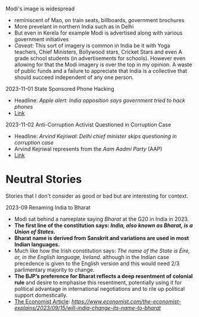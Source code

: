 Modi's image is widespread
* reminiscent of Mao, on train seats, billboards, government brochures
* More prevelant in northern India such as in Delhi
* But even in Kerela for example Modi is advertised along with various government initiatives
* *Caveat*: This sort of imagery is common in India be it with Yoga teachers, Chief Ministers, Bollywood stars, Cricket Stars and even A grade school students (in advertisements for schools). However even allowing for that the Modi imagery is over the top in my opinion. A waste of public funds and a failure to appreciate that India is a collective that should succeed independent of any one person.

2023-11-01 State Sponsored Phone Hacking
* Headline: *Apple alert: India opposition says government tried to hack phones*
* [Link](https://www.bbc.com/news/world-asia-india-67269978)

2023-11-02 Anti-Corruption Activist Questioned in Corruption Case
* Headline: *Arvind Kejriwal: Delhi chief minister skips questioning in corruption case*
* Arvind Kejriwal represents from the *Aam Aadmi Party* (AAP)
* [Link](https://www.bbc.com/news/world-asia-india-67283562)

# Neutral Stories
Stories that I don't consider as good or bad but are interesting for context.

2023-09 Renaming India to Bharat
* Modi sat behind a nameplate saying *Bharat* at the G20 in India in 2023.
* **The first line of the constitution says: *India, also known as Bharat, is a Union of States.***
* **Bharat name is derived from Sanskrit and variations are used in most Indian languages.**
* Much like how the Irish constitution says: *The name of the State is Éire, or, in the English language, Ireland.* although in the Indian case precedence is given to the English version and this would need 2/3 parlimentary majority to change.
* **The BJP’s preference for Bharat reflects a deep resentment of colonial rule** and desire to emphasise this resentment, potentially using it for political advantage in international negotiations and to rile up political support domestically. 
* [The Economist Article](https://www.economist.com/the-economist-explains/2023/09/15/will-india-change-its-name-to-bharat): *https://www.economist.com/the-economist-explains/2023/09/15/will-india-change-its-name-to-bharat*
